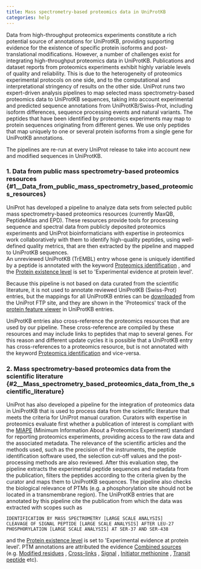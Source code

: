 ```yaml
---
title: Mass spectrometry-based proteomics data in UniProtKB
categories: help
---
```


Data from high-throughput proteomics experiments constitute a rich potential source of annotations for UniProtKB, providing supporting evidence for the existence of specific protein isoforms and post-translational modifications. However, a number of challenges exist for integrating high-throughput proteomics data in UniProtKB. Publications and dataset reports from proteomics experiments exhibit highly variable levels of quality and reliability. This is due to the heterogeneity of proteomics experimental protocols on one side, and to the computational and interpretational stringency of results on the other side. UniProt runs two expert-driven analysis pipelines to map selected mass spectrometry-based proteomics data to UniProtKB sequences, taking into account experimental and predicted sequence annotations from UniProtKB/Swiss-Prot, including isoform differences, sequence processing events and natural variants. The peptides that have been identified by proteomics experiments may map to protein sequences originating from different genes. We use only peptides that map uniquely to one or several protein isoforms from a single gene for UniProtKB annotations.

The pipelines are re-run at every UniProt release to take into account new and modified sequences in UniProtKB.

### 1. Data from public mass spectrometry-based proteomics resources {\#1\_\_Data\_from\_public\_mass\_spectrometry\_based\_proteomics\_resources}

UniProt has developed a pipeline to analyze data sets from selected public mass spectrometry-based proteomics resources (currently MaxQB, PeptideAtlas and EPD). These resources provide tools for processing sequence and spectral data from publicly deposited proteomics experiments and UniProt bioinformaticians with expertise in proteomics work collaboratively with them to identify high-quality peptides, using well-defined quality metrics, that are then extracted by the pipeline and mapped to UniProtKB sequences.  
An unreviewed UniProtKB (TrEMBL) entry whose gene is uniquely identified by a peptide is annotated with the keyword [Proteomics identification](http://www.uniprot.org/keywords/KW-1267) , and the [Protein existence level](http://www.uniprot.org/help/protein%5Fexistence) is set to 'Experimental evidence at protein level'.

Because this pipeline is not based on data curated from the scientific literature, it is not used to annotate reviewed UniProtKB (Swiss-Prot) entries, but the mappings for all UniProtKB entries can be [downloaded](https://ftp.uniprot.org/pub/databases/uniprot/current%5Frelease/knowledgebase/proteomics%5Fmapping/) from the UniProt FTP site, and they are shown in the 'Proteomics' track of the [protein feature viewer](https://insideuniprot.blogspot.com/2016/05/) in UniProtKB entries.

UniProtKB entries also cross-reference the proteomics resources that are used by our pipeline. These cross-reference are compiled by these resources and may include links to peptides that map to several genes. For this reason and different update cycles it is possible that a UniProtKB entry has cross-references to a proteomics resource, but is not annotated with the keyword [Proteomics identification](http://www.uniprot.org/keywords/KW-1267) and vice-versa.

### 2. Mass spectrometry-based proteomics data from the scientific literature {\#2\_\_Mass\_spectrometry\_based\_proteomics\_data\_from\_the\_scientific\_literature}

UniProt has also developed a pipeline for the integration of proteomics data in UniProtKB that is used to process data from the scientific literature that meets the criteria for UniProt manual curation. Curators with expertise in proteomics evaluate first whether a publication of interest is compliant with the [MIAPE](http://www.psidev.info/node/91) (Minimum Information About a Proteomics Experiment) standard for reporting proteomics experiments, providing access to the raw data and the associated metadata. The relevance of the scientific articles and the methods used, such as the precision of the instruments, the peptide identification software used, the selection cut-off values and the post-processing methods are also reviewed. After this evaluation step, the pipeline extracts the experimental peptide sequences and metadata from the publication, filters the peptides according to the criteria given by the curator and maps them to UniProtKB sequences. The pipeline also checks the biological relevance of PTMs (e.g. a phosphorylation site should not be located in a transmembrane region). The UniProtKB entries that are annotated by this pipeline cite the publication from which the data was extracted with scopes such as

    IDENTIFICATION BY MASS SPECTROMETRY [LARGE SCALE ANALYSIS]
    CLEAVAGE OF SIGNAL PEPTIDE [LARGE SCALE ANALYSIS] AFTER LEU-27
    PHOSPHORYLATION [LARGE SCALE ANALYSIS] AT SER-37 AND SER-438

and the [Protein existence level](http://www.uniprot.org/help/protein%5Fexistence) is set to 'Experimental evidence at protein level'. PTM annotations are attributed the evidence [Combined sources](http://www.uniprot.org/help/evidences#ECO:0007744) (e.g. [Modified residues](http://www.uniprot.org/uniprotkb/?query=annotation%3A%28type%3Amod%5Fres+evidence%3AECO%5F0007744%29) , [Cross-links](http://www.uniprot.org/uniprotkb/?query=annotation%3A%28type%3Acrosslnk+evidence%3AECO%5F0007744%29) , [Signal](http://www.uniprot.org/uniprotkb/?query=annotation%3A%28type%3Asignal+evidence%3AECO%5F0007744%29) , [Initiator methionine](http://www.uniprot.org/uniprotkb/?query=annotation%3A%28type%3Ainit%5Fmet+evidence%3AECO%5F0007744%29) , [Transit peptide](http://www.uniprot.org/uniprotkb/?query=annotation%3A%28type%3Atransit+evidence%3AECO%5F0007744%29) etc).
